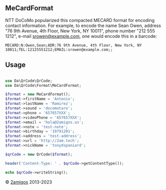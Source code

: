 MeCardFormat
------------

NTT DoCoMo popularized this compacted MECARD format for encoding contact information. For example, to encode the name 
Sean Owen, address "76 9th Avenue, 4th Floor, New York, NY 10011", phone number "212 555 1212", 
e-mail srowen@example.com, one would encode this in a barcode: 

```
MECARD:N:Owen,Sean;ADR:76 9th Avenue, 4th Floor, New York, NY 10011;TEL:12125551212;EMAIL:srowen@example.com;;
```

Usage
-----

```php 

use Da\QrCode\QrCode;
use Da\QrCode\Format\MeCardFormat; 

$format = new MeCardFormat();
$format->firstName = 'Antonio';
$format->lastName = 'Ramirez';
$format->sound = 'docomotaro';
$format->phone = '657657XXX';
$format->videoPhone = '657657XXX';
$format->email = 'hola@2amigos.us';
$format->note = 'test-note';
$format->birthday = '19791201';
$format->address = 'test-address';
$format->url = 'http://2am.tech';
$format->nickName = 'tonydspaniard';

$qrCode = new QrCode($format);

header('Content-Type: ' . $qrCode->getContentType());

echo $qrCode->writeString();

```


© [2amigos](https://2am.tech/) 2013-2023
